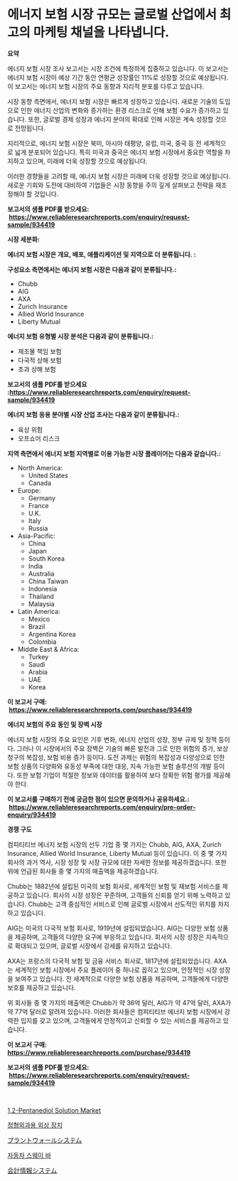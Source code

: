 <p><h1>에너지 보험 시장 규모는 글로벌 산업에서 최고의 마케팅 채널을 나타냅니다.</h1></p><p><strong>요약</strong></p>
<p><p>에너지 보험 시장 조사 보고서는 시장 조건에 특정하게 집중하고 있습니다. 이 보고서는 에너지 보험 시장이 예상 기간 동안 연평균 성장률인 11%로 성장할 것으로 예상됩니다. 이 보고서는 에너지 보험 시장의 주요 동향과 지리적 분포를 다루고 있습니다.</p><p>시장 동향 측면에서, 에너지 보험 시장은 빠르게 성장하고 있습니다. 새로운 기술의 도입으로 인한 에너지 산업의 변화와 증가하는 환경 리스크로 인해 보험 수요가 증가하고 있습니다. 또한, 글로벌 경제 성장과 에너지 분야의 확대로 인해 시장은 계속 성장할 것으로 전망됩니다.</p><p>지리적으로, 에너지 보험 시장은 북미, 아시아 태평양, 유럽, 미국, 중국 등 전 세계적으로 넓게 분포되어 있습니다. 특히 미국과 중국은 에너지 보험 시장에서 중요한 역할을 차지하고 있으며, 미래에 더욱 성장할 것으로 예상됩니다.</p><p>이러한 경향들을 고려할 때, 에너지 보험 시장은 미래에 더욱 성장할 것으로 예상됩니다. 새로운 기회와 도전에 대비하여 기업들은 시장 동향을 주의 깊게 살펴보고 전략을 재조정해야 할 것입니다.</p></p>
<p><strong>보고서의 샘플 PDF를 받으세요: &nbsp;<a href="https://www.reliableresearchreports.com/enquiry/request-sample/934419">https://www.reliableresearchreports.com/enquiry/request-sample/934419</a></strong></p>
<p><strong>시장 세분화:</strong></p>
<p><strong> 에너지 보험 시장은 개요, 배포, 애플리케이션 및 지역으로 더 분류됩니다. :</strong></p>
<p><strong>구성요소 측면에서는 에너지 보험 시장은 다음과 같이 분류됩니다.:</strong></p>
<p><ul><li>Chubb</li><li>AIG</li><li>AXA</li><li>Zurich Insurance</li><li>Allied World Insurance</li><li>Liberty Mutual</li></ul></p>
<p><strong> 에너지 보험 유형별 시장 분석은 다음과 같이 분류됩니다.:</strong></p>
<p><ul><li>제조물 책임 보험</li><li>다국적 상해 보험</li><li>초과 상해 보험</li></ul></p>
<p><strong>보고서의 샘플 PDF를 받으세요 :<a href="https://www.reliableresearchreports.com/enquiry/request-sample/934419">https://www.reliableresearchreports.com/enquiry/request-sample/934419</a></strong></p>
<p><strong> 에너지 보험 응용 분야별 시장 산업 조사는 다음과 같이 분류됩니다.:</strong></p>
<p><ul><li>육상 위험</li><li>오프쇼어 리스크</li></ul></p>
<p><strong>지역 측면에서 에너지 보험 지역별로 이용 가능한 시장 플레이어는 다음과 같습니다.:</strong></p>
<p><ul>
    <li>
        North America:
        <ul>
            <li>United States</li>
            <li>Canada</li>
        </ul>
    </li>
    <li>
        Europe:
        <ul>
            <li>Germany</li>
            <li>France</li>
            <li>U.K.</li>
            <li>Italy</li>
            <li>Russia</li>
        </ul>
    </li>
    <li>
        Asia-Pacific:
        <ul>
            <li>China</li>
            <li>Japan</li>
            <li>South Korea</li>
            <li>India</li>
            <li>Australia</li>
            <li>China Taiwan</li>
            <li>Indonesia</li>
            <li>Thailand</li>
            <li>Malaysia</li>
        </ul>
    </li>
    <li>
        Latin America:
        <ul>
            <li>Mexico</li>
            <li>Brazil</li>
            <li>Argentina Korea</li>
            <li>Colombia</li>
        </ul>
    </li>
    <li>
        Middle East & Africa:
        <ul>
            <li>Turkey</li>
            <li>Saudi</li>
            <li>Arabia</li>
            <li>UAE</li>
            <li>Korea</li>
        </ul>
    </li>
    </ul></p>
<p><strong>이 보고서 구매: &nbsp;<a href="https://www.reliableresearchreports.com/purchase/934419">https://www.reliableresearchreports.com/purchase/934419</a></strong></p>
<p><strong>에너지 보험의 주요 동인 및 장벽 시장</strong></p>
<p><p>에너지 보험 시장의 주요 요인은 기후 변화, 에너지 산업의 성장, 정부 규제 및 정책 등이다. 그러나 이 시장에서의 주요 장벽은 기술의 빠른 발전과 그로 인한 위험의 증가, 보상 청구의 복잡성, 보험 비용 증가 등이다. 도전 과제는 위험의 복잡성과 다양성으로 인한 보험 상품의 다양화와 유동성 부족에 대한 대응, 지속 가능한 보험 솔루션의 개발 등이다. 또한 보험 기업이 적절한 정보와 데이터를 활용하여 보다 정확한 위험 평가를 제공해야 한다.</p></p>
<p><strong>이 보고서를 구매하기 전에 궁금한 점이 있으면 문의하거나 공유하세요.: &nbsp;<a href="https://www.reliableresearchreports.com/enquiry/pre-order-enquiry/934419">https://www.reliableresearchreports.com/enquiry/pre-order-enquiry/934419</a></strong></p>
<p><strong>경쟁 구도</strong></p>
<p><p>컴피티티브 에너지 보험 시장의 선두 기업 중 몇 가지는 Chubb, AIG, AXA, Zurich Insurance, Allied World Insurance, Liberty Mutual 등이 있습니다. 이 중 몇 가지 회사의 과거 역사, 시장 성장 및 시장 규모에 대한 자세한 정보를 제공하겠습니다. 또한 위에 언급된 회사들 중 몇 가지의 매출액을 제공하겠습니다.</p><p>Chubb는 1882년에 설립된 미국의 보험 회사로, 세계적인 보험 및 재보험 서비스를 제공하고 있습니다. 회사의 시장 성장은 꾸준하며, 고객들의 신뢰를 얻기 위해 노력하고 있습니다. Chubb는 고객 중심적인 서비스로 인해 글로벌 시장에서 선도적인 위치를 차지하고 있습니다.</p><p>AIG는 미국의 다국적 보험 회사로, 1919년에 설립되었습니다. AIG는 다양한 보험 상품을 제공하며, 고객들의 다양한 요구에 부응하고 있습니다. 회사의 시장 성장은 지속적으로 확대되고 있으며, 글로벌 시장에서 강세를 유지하고 있습니다.</p><p>AXA는 프랑스의 다국적 보험 및 금융 서비스 회사로, 1817년에 설립되었습니다. AXA는 세계적인 보험 시장에서 주요 플레이어 중 하나로 꼽히고 있으며, 안정적인 시장 성장을 보여주고 있습니다. 전 세계적으로 다양한 보험 상품을 제공하며, 고객들에게 다양한 보호를 제공하고 있습니다.</p><p>위 회사들 중 몇 가지의 매출액은 Chubb가 약 36억 달러, AIG가 약 47억 달러, AXA가 약 77억 달러로 알려져 있습니다. 이러한 회사들은 컴피티티브 에너지 보험 시장에서 강력한 입지를 갖고 있으며, 고객들에게 안정적이고 신뢰할 수 있는 서비스를 제공하고 있습니다.</p></p>
<p><strong>이 보고서 구매: &nbsp; <a href="https://www.reliableresearchreports.com/purchase/934419">https://www.reliableresearchreports.com/purchase/934419</a></strong></p>
<p><strong>보고서의 샘플 PDF를 받으세요: &nbsp;<a href="https://www.reliableresearchreports.com/enquiry/request-sample/934419">https://www.reliableresearchreports.com/enquiry/request-sample/934419</a></strong><strong></strong></p>
<p>&nbsp;</p>
<p><p><a href="https://github.com/PeterParrish5/Market-Research-Report-List-3/blob/main/12-pentanediol-solution-market.md">1,2-Pentanediol Solution Market</a></p><p><a href="https://medium.com/@darrellockm3ytan895656/%EC%A0%95%ED%98%95%EC%99%B8%EA%B3%BC-%EC%99%B8%EC%83%81-%EA%B8%B0%EA%B8%B0-%EC%8B%9C%EC%9E%A5-%EB%B6%84%EC%84%9D-%EA%B8%80%EB%A1%9C%EB%B2%8C-%EC%82%B0%EC%97%85-%EC%A0%84%EB%A7%9D-%EB%B0%8F-%EC%98%88%EC%B8%A1-2024%EB%85%84%EB%B6%80%ED%84%B0-2031%EB%85%84-6366de63a5bc">정형외과용 외상 장치</a></p><p><a href="https://medium.com/@giancarlo642004/2024%E5%B9%B4%E3%81%8B%E3%82%892031%E5%B9%B4%E3%81%BE%E3%81%A7%E3%81%AE%E6%9C%9F%E9%96%93%E3%81%AB%E4%BA%88%E6%B8%AC%E3%81%95%E3%82%8C%E3%82%8B%E6%A4%8D%E7%89%A9%E5%A3%81%E3%82%B7%E3%82%B9%E3%83%86%E3%83%A0%E5%B8%82%E5%A0%B4%E3%81%AE%E5%88%86%E6%9E%90%E3%81%A8%E8%A6%8F%E6%A8%A1-63cfb07f9a66">プラントウォールシステム</a></p><p><a href="https://medium.com/@darrellockm3ytan895656/%EC%9E%90%EB%8F%99%EC%B0%A8-%EC%8A%A4%EC%9B%A8%EC%9D%B4-%EB%B0%94-%EC%8B%9C%EC%9E%A5-%EC%9C%A0%ED%98%95-%EC%9D%91%EC%9A%A9-%EB%B0%8F-%EC%A7%80%EB%A6%AC%EB%B3%84-%EC%A2%85%ED%95%A9-%ED%8F%89%EA%B0%80-f87496edb0c1">자동차 스웨이 바</a></p><p><a href="https://github.com/adcxff01450218/Market-Research-Report-List-1/blob/main/3026556184474.md">会計情報システム</a></p></p>